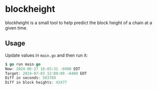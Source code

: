 # blockheight

blockheight is a small tool to help predict the block height of a chain at a given time.

## Usage

Update values in `main.go` and then run it:

```go
$ go run main.go
Now: 2024-06-27 16:03:31 -0400 EDT
Target: 2024-07-03 12:00:00 -0400 EDT
Diff in seconds: 503789
Diff in block heights: 42477
```
